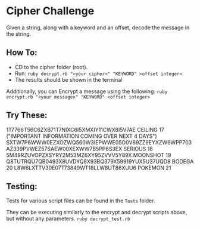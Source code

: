 # Cipher Challenge

Given a string, along with a keyword and an offset, decode the message in the string.

## How To:

* CD to the cipher folder (root).
* Run:
    `ruby decrypt.rb "<your cipher>" "KEYWORD" <offset integer>`
* The results should be shown in the terminal

Additionally, you can Encrypt a message using the following:
    `ruby encrypt.rb "<your message>" "KEYWORD" <offset integer>`

## Try These:
1T7766T56C6ZXB71T7NIXC6I5XMXIY11CWX8I5V7AE CEILING 17 ("IMPORTANT INFORMATION COMING OVER NEXT 4 DAYS")
SXTW7P6WWW0EZXOZWQ560W3IEPWWE05O0V69ZZ9EYXZW9WPP703AZ339PVWEZ57SAEW00XEXWW7B5PP6S3EX SERIOUS 18
5M49RZUVOPZXSYRY2M53MZ6XY95ZVVV5Y89X MOONSHOT 19
Q8TUTRQU7QB0493X8UVDYQ8X93BQ379X59919YUX5U37UQD8 BODEGA 20
L8W6LXTTV30E07T73849WT18LLW8UT86XUU6 POKEMON 21

## Testing:

Tests for various script files can be found in the `Tests` folder.

They can be executing similarly to the encrypt and decrypt scripts above, but without any parameters.
    `ruby decrypt_test.rb`
